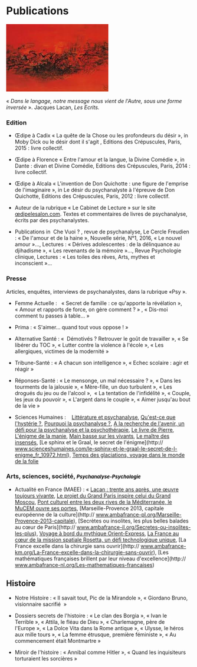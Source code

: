 # Publications 


![test](images/images.jpg )


 « *Dans le langage, notre message nous vient de l'Autre, sous une forme inversée* ». Jacques Lacan, *Les Ecrits.*


### Edition

- Œdipe à Cadix
« La quête de la Chose ou les profondeurs du désir », in Moby Dick ou le désir dont il s'agit ,  Editions des Crépuscules, Paris, 2015 : livre collectif.

- Œdipe à Florence
« Entre l'amour et la langue, la Divine Comédie », in Dante : divan et Divine Comédie, Editions des Crépuscules, Paris, 2014 : livre collectif.

- Œdipe à Alcala
« L'invention de Don Quichotte : une figure de l'emprise de l'imaginaire », in Le désir du psychanalyste à l'épreuve de Don Quichotte, Editions des Crépuscules, Paris, 2012 : livre collectif.

- Auteur de la rubrique « Le Cabinet de Lecture »  sur le site [œdipelesalon.com](http://www.oedipelesalon.com/cabinet). Textes et commentaires de livres de psychanalyse, écrits par des psychanalystes.

- Publications  in  Che Vuoi ? , revue de psychanalyse, Le Cercle Freudien : « De l'amour et de  la haine », Nouvelle série, N°1,  2016, « Le nouvel amour »…, Lectures : « Dérives adolescentes : de la délinquance au djihadisme », « Les revenants de la mémoire »…, Revue Psychologie clinique, Lectures :  « Les toiles des rêves, Arts, mythes et inconscient »…



### Presse

Articles, enquêtes, interviews de psychanalystes, dans la rubrique «Psy ». 
 
- Femme Actuelle :  
« Secret de famille : ce qu'apporte la révélation », « Amour et rapports de force, on gère comment ? » , « Dis-moi comment tu passes à table… »

- Prima : 
« S'aimer… quand tout vous oppose ! »

- Alternative Santé : 
«  Démotivés ? Retrouver le goût de travailler », « Se libérer du TOC », « Lutter contre la violence à l'école », « Les allergiques, victimes de la modernité »

- Tribune-Santé : 
« A chacun son intelligence », « Echec scolaire : agir et réagir »

- Réponses-Santé : 
« Le mensonge, un mal nécessaire ? », « Dans les tourments de la jalousie », « Mère-fille, un duo turbulent », « Les drogués du jeu ou de l'alcool »,  « La tentation de l'infidélité », « Couple, les jeux du pouvoir », « L'argent dans le  couple », « Aimer jusqu'au bout de la vie »

- Sciences Humaines :   
[Littérature et psychanalyse](http://www.scienceshumaines.com/litterature-et-psychanalyse_fr), [Qu'est-ce que l'hystérie ?](http://www.scienceshumaines.com/qu-est-ce-que-l-hysterie_fr), [Pourquoi la psychanalyse ?](http://www.scienceshumaines.com/pourquoi-la-psychanalyse_fr),
[A la recherche de l'avenir, un défi pour la psychanalyse et la psychothérapie](https://www.scienceshumaines.com/a-la-recherche-de-l-avenir-un-défi-pour-la-psychanalyse-et-la-psychotherapie_fr_201.html ), [Le livre de Pierre](https://www.scienceshumaines.com/le-livre-de-pierre_fr), [L'énigme de la manie](https://www.scienceshumaines.com/l-enigme-de-la-manie_fr),
[Main basse sur les vivants](http://www.scienceshumaines.com/main-basse-sur-les-vivants_fr_315.html), [Le maître des insensés](http://www.scienceshumaines.com/le-maitre-des-insenses_fr_10208.html),
[Le sphinx et le Graal, le secret de l'énigme](http:// www.scienceshumaines.com/le-sphinx-et-le-graal-le-secret-de-l-enigme_fr_10972.html), [Temps des glaciations, voyage dans le monde de la folie](www.scienceshumaines.com/temps-des-glaciations-voyage-dans-le-monde-de-la-folie)


### Arts, sciences, société, <FONT size="2pt"> <FONT color="black"> <I> Psychanalyse-Psychologie </I> </FONT></FONT>

- Actualité en France (MAEE) : 
« [Lacan : trente ans après, une œuvre toujours vivante](http://www.ambafrance-kh.org/Lacan-trente-ans-apres-une-oeuvre),
[Le projet du Grand Paris inspire celui du Grand Moscou](http://www.ambafrance-kr.org/Actualite-en-France,1856),
[Pont culturel entre les deux rives de la Méditerranée, le MuCEM ouvre ses portes](http://www.ambafrance-kr.org/Actualite-en-France,2121),
[Marseille-Provence 2013, capitale européenne de la culture](http:// www.ambafrance-pl.org/Marseille-Provence-2013-capitale),
[Secrètes ou insolites, les plus belles balades au cœur de Paris](http:// www.ambafrance-il.org/Secretes-ou-insolites-les-plus),
[Voyage à bord du mythique Orient-Express](http://www.france-taipei.org/Voyage-a-bord-du-mythique-Orient),
[La France au cœur de la mission spatiale Rosetta, un défi technologique unique](http://www.ambafrance-cr.org/La-France-au-coeur-de-la-mission),
[La France excelle dans la chirurgie sans ouvrir](http:// www.ambafrance-km.org/La-France-excelle-dans-la-chirurgie-sans-ouvrir),
[Les mathématiques françaises brillent par leur niveau d'excellence](http:// www.ambafrance-nl.org/Les-mathematiques-francaises)


## Histoire

- Notre Histoire : 
« Il savait tout, Pic de la Mirandole », « Giordano Bruno, visionnaire sacrifié  »

- Dossiers secrets de l'histoire : 
« Le clan des Borgia », « Ivan le Terrible », « Attila, le fléau de Dieu », « Charlemagne, père de l'Europe », « La Dolce Vita dans la Rome antique », « Ulysse, le héros aux mille tours », « La femme étrusque, première féministe », « Au commencement était Montmartre »

- Miroir de l'histoire : 
« Annibal comme Hitler », « Quand les inquisiteurs torturaient les sorcières »


